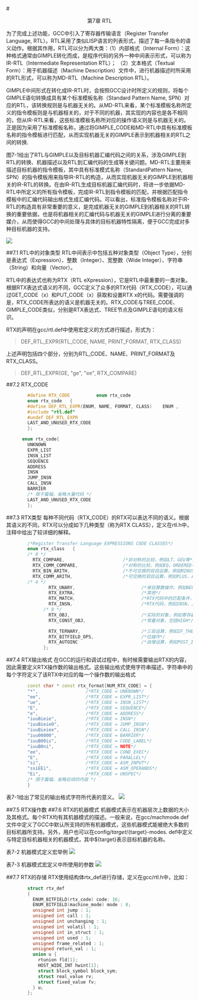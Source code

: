 #<center>第7章 RTL</center>

为了完成上述功能，GCC中引入了寄存器传输语言（Register Transfer Language, RTL）。RTL采用了类似LISP语言的列表形式，描述了每一条指令的语义动作。根据其作用，RTL可以分为两大类：（1）内部格式（Internal Form）：这种格式通常由GIMPLE转化而成，是程序代码的另外一种中间表示形式，可以称为IR-RTL（Intermediate Representation RTL）；
（2）文本格式（Textual Form）：用于机器描述（Machine Description）文件中，进行机器描述时所采用的RTL形式，可以称为MD-RTL（Machine Description RTL）。

GIMPLE中间形式在转化成IR-RTL时，会按照GCC设计时所定义的规则，将每个GIMPLE语句转换成具有某个标准模板名称（Standard Pattern Name, SPN）对应的RTL，该转换规则是与机器无关的。从MD-RTL来看，某个标准模板名称所定义的指令模板则是与机器相关的，对于不同的机器，其实现的内容也是各不相同的，但从IR-RTL来看，这些标准模板名称所对应的操作语义则是与机器无关的。正是因为采用了标准模板名称，通过将GIMPLE_CODE和MD-RTL中具有标准模板名称的指令模板进行匹配，从而实现机器无关的GIMPLE表示到机器相关的RTL之间的转换.

图7-1给出了RTL与GIMPLE以及目标机器汇编代码之间的关系，涉及GIMPLE到RTL的转换、机器描述以及RTL到汇编代码的生成等关键问题。MD-RTL主要用来描述目标机器的指令模板，其中具有标准模式名称（StandardPattern Name, SPN）的指令模板用来指导IR-RTL的构造，从而实现机器无关的GIMPLE到机器相关的IR-RTL的转换。在由IR-RTL生成目标机器汇编代码时，将进一步依据MD-RTL中所定义的所有指令模板，完成IR-RTL到指令模板的匹配，并根据匹配指令模板中的汇编代码输出格式生成汇编代码。可以看出，标准指令模板名称对于IR-RTL的构造具有非常重要的意义，是完成机器无关的GIMPLE到机器相关的RTL转换的重要依据，也是将机器相关的汇编代码与机器无关的GIMPLE进行分离的重要媒介，从而使得GCC的中间处理与具体的目标机器特性隔离，便于GCC完成对多种目标机器的支持。

![](res/7-1.png)


##7.1 RTL中的对象类型
RTL中间表示中包括五种对象类型（Object Type），分别是表达式（Expression）、整数（Integer）、宽整数（Wide Integer）、字符串（String）和向量（Vector）。

RTL中的表达式也称为RTX（RTL eXpression），它是RTL中最重要的一类对象。根据RTX表达式语义的不同，GCC定义了众多的RTX代码（RTX_CODE），可以通过GET_CODE（x）和PUT_CODE（x）获取和设置RTX x的代码。需要强调的是，RTX_CODE所表达的语义是机器无关的。RTX_CODE与TREE_CODE、GIMPLE_CODE类似，分别是RTX表达式、TREE节点及GIMPLE语句的语义标识。

RTX的声明在gcc/rtl.def中使用宏定义的方式进行描述，形式为：
>  DEF_RTL_EXPR(RTL_CODE, NAME, PRINT_FORMAT, RTX_CLASS)

上述声明包括四个部分，分别为RTL_CODE、NAME、PRINT_FORMAT及RTX_CLASS。
> DEF_RTL_EXPR(GE, "ge", "ee", RTX_COMPARE)

##7.2 RTX_CODE
```cpp
        #define RTX_CODE          enum rtx_code
        enum rtx_code   {
        #define DEF_RTL_EXPR(ENUM, NAME, FORMAT, CLASS)    ENUM ,
        #include "rtl.def"
        #undef DEF_RTL_EXPR
        LAST_AND_UNUSED_RTX_CODE
        };
```

```cpp
      enum rtx_code{
        UNKNOWN
        EXPR_LIST
        INSN_LIST
        SEQUENCE
        ADDRESS
        INSN
        JUMP_INSN
        CALL_INSN
        BARRIER
        /* 限于篇幅，省略大量代码 */
        LAST_AND_UNUSED_RTX_CODE
        };
```

##7.3 RTX类型
每种不同代码（RTX_CODE）的RTX可以表达不同的语义。根据其语义的不同，RTX可以分成如下几种类型（称为RTX CLASS），定义在rtl.h中，注释中给出了较详细的解释。

```cpp
        /*Register Transfer Language EXPRESSIONS CODE CLASSES*/
        enum rtx_class   {
        /* 0 */
          RTX_COMPARE,                      /*非对称的比较，例如LT、GEU等*/
          RTX_COMM_COMPARE,                 /*对称的比较，例如EQ、ORDERED等*/
          RTX_BIN_ARITH,                    /*不可交换的双目运算，例如MINUS、DIV、ASHIFTRT等*/
          RTX_COMM_ARITH,                   /*可交换的双目运算，例如PLUS、AND等*/
        /* 4 */
                RTX_UNARY,                         /*单目算数操作，例如NEG、NOT、ABS等*/
                RTX_EXTRA,                         /*其他*/
                RTX_MATCH,                         /*RTX代码中的匹配条件，例如MATCH_DUP等*/
                RTX_INSN,                          /*RTX代码，例如INSN、JUMP_INSN、CALL_INSN等*/
              /* 8 */
                RTX_OBJ,                           /*实际的对象，例如寄存器或者内存地址*/
                RTX_CONST_OBJ,                     /*常量对象，包括HIGH*/

                RTX_TERNARY,                       /*三目运算，例如IF_THEN_ELSE*/
                RTX_BITFIELD_OPS,                  /*位操作*/
                RTX_AUTOINC                        /*自增运算，例如POST_INC等*/
              };
```

##7.4 RTX输出格式
在GCC的运行和调试过程中，有时候需要输出RTX的内容，因此需要定义RTX操作数的输出格式。这些输出格式使用字符串描述，字符串中的每个字符定义了该RTX中对应的每一个操作数的输出格式

```cpp
        const char * const rtx_format[NUM_RTX_CODE] = {
        "*",                  /*RTX_CODE = UNKNOWN*/
        "ee",                 /*RTX_CODE = EXPR_LIST*/
        "ue",                 /*RTX_CODE = INSN_LIST*/
        "E",                  /*RTX_CODE = SEQUENCE*/
        "e",                  /*RTX_CODE = ADDRESS*/
        "iuuBieie",           /*RTX_CODE = INSN*/
        "iuuBieie0",          /*RTX_CODE = JUMP_INSN*/
        "iuuBieiee",          /*RTX_CODE = CALL_INSN*/
        "iuu00000",           /*RTX_CODE = BARRIER*/
        "iuuB00is",           /*RTX_CODE = CODE_LABEL*/
        "iuuB0ni",            /*RTX_CODE = NOTE*/
        "ee",                 /*RTX_CODE = COND_EXEC*/
        "E",                  /*RTX_CODE = PARALLEL*/
        "si",                 /*RTX_CODE = ASM_INPUT*/
        "ssiEEi",             /*RTX_CODE = ASM_OPERANDS*/
        "Ei",                 /*RTX_CODE = UNSPEC*/
        /* 限于篇幅，省略后续的内容 */
        }
```

表7-1给出了常见的输出格式字符所代表的意义。
![](res/b7-1.png)

##7.5 RTX操作数
##7.6 RTX的机器模式
机器模式表示在机器层次上数据的大小及其格式。每个RTX均有其机器模式的描述。一般来说，在gcc/machmode.def文件中定义了GCC中默认所支持的所有机器模式，这些机器模式能被绝大多数的目标机器所支持。另外，用户也可以在config/${target}/${target}-modes. def中定义与特定目标机器相关的机器模式，其中${target}表示目标机器的名称。

表7-2 机器模式定义宏举例
![](res/7-2.png)

表7-3 机器模式宏定义中所使用的参数
![](res/b7-3.png)

##7.7 RTX的存储
RTX使用结构体rtx_def进行存储，定义在gcc/rtl.h中，比如：

```cpp
        struct rtx_def
        {
          ENUM_BITFIELD(rtx_code) code: 16;
          ENUM_BITFIELD(machine_mode) mode : 8;
          unsigned int jump : 1;
          unsigned int call : 1;
          unsigned int unchanging : 1;
          unsigned int volatil : 1;
          unsigned int in_struct : 1;
          unsigned int used : 1;
          unsigned frame_related : 1;
          unsigned return_val : 1;
          union u {
            rtunion fld[1];
            HOST_WIDE_INT hwint[1];
            struct block_symbol block_sym;
            struct real_value rv;
            struct fixed_value fv;
          } u;
        };
```










